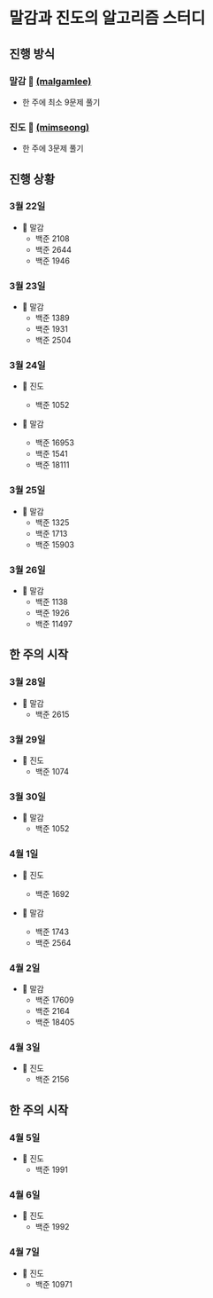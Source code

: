 # 말감과 진도의 알고리즘 스터디

## 진행 방식

### 말감 🎱 [(malgamlee)](https://github.com/malgamlee)

- 한 주에 최소 9문제 풀기

### 진도 🧶 [(mimseong)](https://github.com/mimseong)

- 한 주에 3문제 풀기

## 진행 상황

### 3월 22일

- 🎱 말감
  - 백준 2108
  - 백준 2644
  - 백준 1946

### 3월 23일

- 🎱 말감
  - 백준 1389
  - 백준 1931
  - 백준 2504

### 3월 24일

- 🧶 진도
  - 백준 1052

- 🎱 말감
  - 백준 16953
  - 백준 1541
  - 백준 18111

### 3월 25일

- 🎱 말감
  - 백준 1325
  - 백준 1713
  - 백준 15903

### 3월 26일

- 🎱 말감
  - 백준 1138
  - 백준 1926
  - 백준 11497

## 한 주의 시작

### 3월 28일
- 🎱 말감
  - 백준 2615

### 3월 29일

- 🧶 진도
  - 백준 1074

### 3월 30일
- 🎱 말감
  - 백준 1052

### 4월 1일
- 🧶 진도
  - 백준 1692

- 🎱 말감
  - 백준 1743
  - 백준 2564

### 4월 2일
- 🎱 말감
  - 백준 17609
  - 백준 2164
  - 백준 18405

### 4월 3일
- 🧶 진도
  - 백준 2156

## 한 주의 시작

### 4월 5일
- 🧶 진도
  - 백준 1991

### 4월 6일

- 🧶 진도
  - 백준 1992

### 4월 7일

- 🧶 진도
  - 백준 10971

